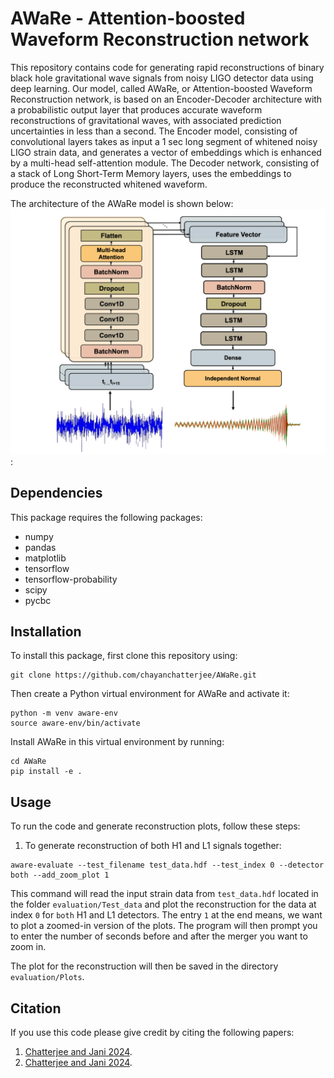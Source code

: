 # AWaRe - Attention-boosted Waveform Reconstruction network
This repository contains code for generating rapid reconstructions of binary black hole gravitational wave signals from noisy LIGO detector data using deep learning. Our model, called AWaRe, or Attention-boosted Waveform Reconstruction network, is based on an Encoder-Decoder architecture with a probabilistic output layer that produces accurate waveform reconstructions of gravitational waves, with associated prediction uncertainties in less than a second. The Encoder model, consisting of convolutional layers takes as input a 1 sec long segment of whitened noisy LIGO strain data, and generates a vector of embeddings which is enhanced by a multi-head self-attention module. The Decoder network, consisting of a stack of Long Short-Term Memory layers, uses the embeddings to produce the reconstructed whitened waveform.

The architecture of the AWaRe model is shown below: ![below](AWaRe.png):



## Dependencies

This package requires the following packages:
- numpy
- pandas
- matplotlib
- tensorflow
- tensorflow-probability
- scipy
- pycbc

## Installation

To install this package, first clone this repository using:
```
git clone https://github.com/chayanchatterjee/AWaRe.git
```
Then create a Python virtual environment for AWaRe and activate it:
```
python -m venv aware-env
source aware-env/bin/activate
```
Install AWaRe in this virtual environment by running:

```
cd AWaRe
pip install -e .
```

## Usage

To run the code and generate reconstruction plots, follow these steps:

1. To generate reconstruction of both H1 and L1 signals together:
```
aware-evaluate --test_filename test_data.hdf --test_index 0 --detector both --add_zoom_plot 1
```
This command will read the input strain data from ```test_data.hdf``` located in the folder ```evaluation/Test_data``` and plot the reconstruction for the data at index ```0``` for ```both``` H1 and L1 detectors. The entry ```1``` at the end means, we want to plot a zoomed-in version of the plots. The program will then prompt you to enter the number of seconds before and after the merger you want to zoom in.

The plot for the reconstruction will then be saved in the directory ```evaluation/Plots```. 

## Citation

If you use this code please give credit by citing the following papers:
1. [Chatterjee and Jani 2024](https://arxiv.org/abs/2403.01559).
2. [Chatterjee and Jani 2024](https://arxiv.org/abs/2406.06324).
